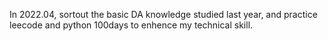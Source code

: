In 2022.04, sortout the basic DA knowledge studied last year, and practice leecode and python 100days to enhence my technical skill.
  
